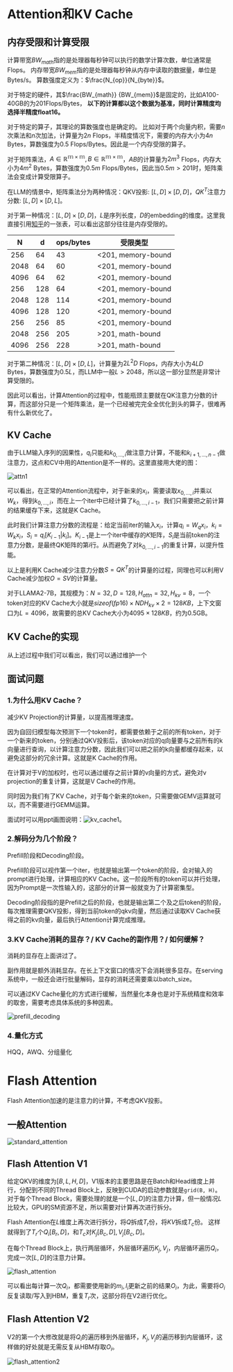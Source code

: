 # Attention和KV Cache
## 内存受限和计算受限
计算带宽$BW_{math}$指的是处理器每秒钟可以执行的数学计算次数，单位通常是Flops。
内存带宽$BW_{mem}$指的是处理器每秒钟从内存中读取的数据量，单位是Bytes/s。
算数强度定义为：$\frac{N_{op}}{N_{byte}}$。

对于特定的硬件，其$\frac{BW_{math}} {BW_{mem}}$是固定的，比如A100-40GB的为201Flops/Bytes，
**以下的计算都以这个数据为基准，同时计算精度均选择半精度float16。**

对于特定的算子，其理论的算数强度也是确定的。
比如对于两个向量内积，需要$n$次乘法和$n$次加法，计算量为$2n$ Flops，半精度情况下，需要的内存大小为$4n$ Bytes，算数强度为$0.5$ Flops/Bytes。因此是一个内存受限的算子。

对于矩阵乘法，$A\in \mathbb{R^{m\times m}}, B\in \mathbb{R^{m\times m}}$，$AB$的计算量为$2m^3$ Flops，内存大小为$4m^2$ Bytes，算数强度为$0.5m$ Flops/Bytes，因此当$0.5m > 201$时，矩阵乘法会变成计算受限算子。

在LLM的情景中，矩阵乘法分为两种情况：QKV投影: $[L, D] \times [D, D]$，$QK^T$注意力分数: $[L, D] \times [D, L]$。

对于第一种情况：$[L, D] \times [D, D]$，$L$是序列长度，$D$的embedding的维度。这里我直接引用[知乎](https://zhuanlan.zhihu.com/p/639228219?s_r=0)的一张表，可以看出这部分往往是内存受限的。

| N    | d   | ops/bytes | 受限类型       |
|------|-----|-----------|----------------|
| 256  | 64  | 43        | <201, memory-bound |
| 2048 | 64  | 60        | <201, memory-bound |
| 4096 | 64  | 62        | <201, memory-bound |
| 256  | 128 | 64        | <201, memory-bound |
| 2048 | 128 | 114       | <201, memory-bound |
| 4096 | 128 | 120       | <201, memory-bound |
| 256  | 256 | 85        | <201, memory-bound |
| 2048 | 256 | 205       | >201, math-bound   |
| 4096 | 256 | 228       | >201, math-bound   |

对于第二种情况：$[L, D] \times [D, L]$，计算量为$2L^2 D$ Flops，内存大小为$4LD$ Bytes，算数强度为$0.5L$，而LLM中一般$L>2048$，所以这一部分显然是非常计算受限的。

因此可以看出，计算Attention的过程中，性能瓶颈主要就在QK注意力分数的计算，而这部分只是一个矩阵乘法，是一个已经被完完全全优化到头的算子，很难再有什么新优化了。

## KV Cache
由于LLM输入序列的因果性，$q_i$只能和$k_{0,...,i}$做注意力计算，不能和$k_{i+1,...,n-1}$做注意力，这点和CV中用的Attention是不一样的。这里直接用大佬的图：

![attn1](img/attn1.png)

可以看出，在正常的Attention流程中，对于新来的$x_i$，需要读取$x_{0,...,i}$并乘以$W_k$，得到$k_{0,...,i}$，而在上一个iter中已经计算了$k_{0,...,i-1}$，我们只需要把之前计算的结果缓存下来，这就是K Cache。

此时我们计算注意力分数的流程是：给定当前iter的输入$x_i$，计算$q_i = W_q x_i$，$k_i = W_k x_i$，$S_i = q_i [K_{i-1} | k_i]$。$K_{i-1}$是上一个iter中缓存的$K$矩阵，$S_i$是当前token的注意力分数，是最终QK矩阵的第$i$行。从而避免了对$k_{0,...,i-1}$的重复计算，以提升性能。

以上是利用K Cache减少注意力分数$S = QK^T$的计算量的过程，同理也可以利用V Cache减少加权$O = SV$的计算量。

对于LLAMA2-7B，其规模为：$N=32, D=128, H_{attn}=32, H_{kv}=8$，一个token对应的KV Cache大小就是$sizeof(fp16) \times N D H_{kv} \times 2 = 128KB$，上下文窗口为$L=4096$，故需要的总KV Cache大小为$4095 \times 128KB$，约为0.5GB。

## KV Cache的实现
从上述过程中我们可以看出，我们可以通过维护一个

## 面试问题
### 1.为什么用KV Cache？
减少KV Projection的计算量，以提高推理速度。

因为自回归模型每次预测下一个token时，都需要依赖于之前的所有token，对于一个新来的token，分别通过QKV投影后，该token对应的q向量要与之前所有的k向量进行查询，以计算注意力分数，因此我们可以把之前的k向量都缓存起来，以避免这部分的冗余计算。这就是K Cache的作用。

在计算对于V的加权时，也可以通过缓存之前计算的v向量的方式，避免对v projection的重复计算，这就是V Cache的作用。

同时因为我们有了KV Cache，对于每个新来的token，只需要做GEMV运算就可以，而不需要进行GEMM运算。

面试时可以用ppt画图说明：![kv_cache1](img/kv_cache1.png)。

### 2.解码分为几个阶段？
Prefill阶段和Decoding阶段。

Prefill阶段可以视作第一个iter，也就是输出第一个token的阶段，会对输入的prompt进行处理，计算相应的KV Cache。这一阶段所有的token可以并行处理，因为Prompt是一次性输入的，这部分的计算一般就变为了计算密集型。

Decoding阶段指的是Prefill之后的阶段，也就是输出第二个及之后token的阶段，每次推理需要QKV投影，得到当前token的qkv向量，然后通过读取KV Cache获得之前的kv向量，最后执行Attention计算完成推理。

### 3.KV Cache消耗的显存？/ KV Cache的副作用？/ 如何缓解？
消耗的显存在上面讲过了。

副作用就是额外消耗显存。在长上下文窗口的情况下会消耗很多显存。在serving系统中，一般还会进行批量解码，显存的消耗还需要乘以batch_size。

可以通过KV Cache量化的方式进行缓解，当然量化本身也是对于系统精度和效率的取舍，需要考虑具体系统的多种因素。

![prefill_decoding](img/prefill_decoding1.png)

### 4.量化方式
HQQ，AWQ、分组量化

# Flash Attention
Flash Attention加速的是注意力的计算，不考虑QKV投影。
## 一般Attention
![standard_attention](img/attn2.png)

## Flash Attention V1
给定QKV的维度为$[B, L, H, D]$，V1版本的主要思路是在Batch和Head维度上并行，分配到不同的Thread Block上，反映到CUDA的启动参数就是`grid(B, H)`。
对于每个Thread Block，需要处理的就是一个$[L, D]$的注意力计算，但一般情况$L$比较大，GPU的SM资源不足，所以需要对计算再次进行拆分。

Flash Attention在$L$维度上再次进行拆分，将$Q$拆成$T_r$份，将$KV$拆成$T_c$份。
这样就得到了$T_r$个$Q_i[B_r, D]$，和$T_c$对$K_j[B_c, D], V_j[B_c, D]$。

在每个Thread Block上，执行两层循环，外层循环遍历$K_j, V_j$，内层循环遍历$Q_i$，完成一次$[L, D]$的注意力计算。

![flash_attention](img/fattn1.png)

可以看出每计算一次$Q_i$，都需要使用新的$m_i, l_i$更新之前的结果$O_i$，为此，需要将$O_i$反复读取/写入到HBM，重复$T_r$次，这部分将在V2进行优化。

## Flash Attention V2
V2的第一个大修改就是将$Q_i$的遍历移到外层循环，$K_j, V_j$的遍历移到内层循环，这样做的好处就是无需反复从HBM存取$O_i$。

![flash_attention2](img/fattn2.png)